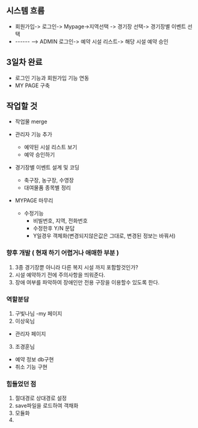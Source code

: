 ##  시스템 흐름
- 회원가입-> 로그인-> Mypage->지역선택 -> 경기장 선택-> 경기장별 이벤트 선택
- ------ --> ADMIN 로그인-> 예약 시설 리스트-> 해당 시설 예약 승인

## 3일차 완료
- 로그인 기능과 회원가입 기능 연동
- MY PAGE 구축



## 작업할 것
- 작업물 merge
- 관리자 기능 추가
  -  예약된 시설 리스트 보기
  -  예약 승인하기

- 경기장별 이벤트 설계 및 코딩
  - 축구장, 농구장, 수영장 
  - 대여물품 종목별 정리

- MYPAGE 마무리
  - 수정기능
    - 비빌번호, 지역, 전화번호
    - 수정한후 Y/N 문답
    - Y일경우 객체화(변경되지않은값은 그대로, 변경된 정보는 바꿔서)
  
    

### 향후 개발 ( 현재 하기 어렵거나 애매한 부분 )

1. 3종 경기장뿐 아니라 다른 복지 시설 까지 포함할것인가?
2. 시설 예약하기 전에 주의사항을 띄워준다.
3. 장애 여부를 파악하여 장애인만 전용 구장을 이용할수 있도록 한다.


### 역할분담
1. 구빛나님
  -my 페이지
2. 이상욱님
  - 관리자 페이지
3. 조경훈님
  - 예약 정보 db구현
  - 취소 기능 구현

### 힘들었던 점
1. 절대경로 상대경로 설정
2. save파일을 로드하여 객채화
3. 모듈화
4. 